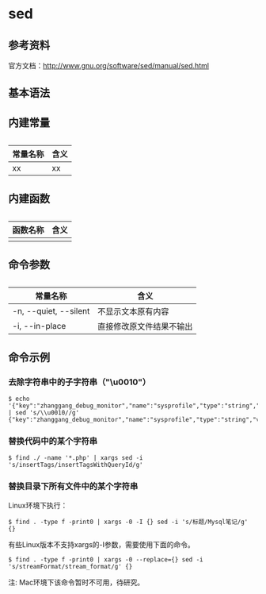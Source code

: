 # sed

## 参考资料

官方文档：http://www.gnu.org/software/sed/manual/sed.html


## 基本语法


## 内建常量

######  

|常量名称			|含义						|
|---------------|---------------------------|
|xx 			|xx|


## 内建函数

######  

|函数名称			|含义						|
|---------------|---------------------------|
|			|						|

## 命令参数

######  

|常量名称			|含义						|
|---------------|---------------------------|
|-n, --quiet, --silent|不显示文本原有内容		|
|-i, --in-place |直接修改原文件结果不输出		|

	
## 命令示例

### 去除字符串中的子字符串（"\u0010"）

```
$ echo '{"key":"zhanggang_debug_monitor","name":"sysprofile","type":"string","value":"\u0010"}' | sed 's/\\u0010//g'
{"key":"zhanggang_debug_monitor","name":"sysprofile","type":"string","value":""}
```


### 替换代码中的某个字符串

```
$ find ./ -name '*.php' | xargs sed -i 's/insertTags/insertTagsWithQueryId/g'
```

### 替换目录下所有文件中的某个字符串

Linux环境下执行：

```
$ find . -type f -print0 | xargs -0 -I {} sed -i 's/标题/Mysql笔记/g' {}
```

有些Linux版本不支持xargs的-I参数，需要使用下面的命令。

```
$ find . -type f -print0 | xargs -0 --replace={} sed -i 's/streamFormat/stream_format/g' {}
```

注: Mac环境下该命令暂时不可用，待研究。

